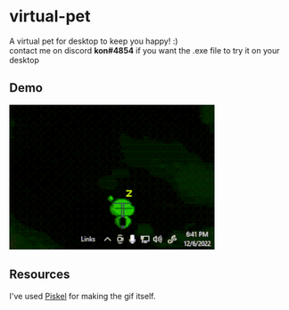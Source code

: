 # virtual-pet
A virtual pet for desktop to keep you happy! :) </br>
contact me on discord **kon#4854** if you want the .exe file to try it on your desktop
## Demo
![Wiggie Demo](https://github.com/jerwintuchi/virtual-pet/blob/main/images/wiggie-demo.gif)
## Resources
I've used [Piskel](https://www.piskelapp.com/download) for making the gif itself.

